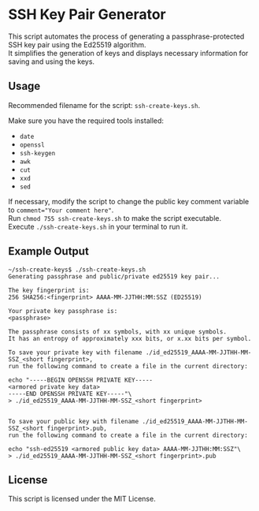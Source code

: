# SSH Key Pair Generator

This script automates the process of generating a passphrase-protected SSH key pair using the Ed25519 algorithm.  
It simplifies the generation of keys and displays necessary information for saving and using the keys.

## Usage

Recommended filename for the script: `ssh-create-keys.sh`.

Make sure you have the required tools installed:

- `date`
- `openssl`
- `ssh-keygen`
- `awk`
- `cut`
- `xxd`
- `sed`

If necessary, modify the script to change the public key comment variable to `comment="Your comment here"`.  
Run `chmod 755 ssh-create-keys.sh` to make the script executable.  
Execute `./ssh-create-keys.sh` in your terminal to run it.

## Example Output

```
~/ssh-create-keys$ ./ssh-create-keys.sh 
Generating passphrase and public/private ed25519 key pair...

The key fingerprint is:
256 SHA256:<fingerprint> AAAA-MM-JJTHH:MM:SSZ (ED25519)

Your private key passphrase is:
<passphrase>

The passphrase consists of xx symbols, with xx unique symbols. 
It has an entropy of approximately xxx bits, or x.xx bits per symbol.

To save your private key with filename ./id_ed25519_AAAA-MM-JJTHH-MM-SSZ_<short fingerprint>,
run the following command to create a file in the current directory:

echo "-----BEGIN OPENSSH PRIVATE KEY-----
<armored private key data>
-----END OPENSSH PRIVATE KEY-----"\
> ./id_ed25519_AAAA-MM-JJTHH-MM-SSZ_<short fingerprint>


To save your public key with filename ./id_ed25519_AAAA-MM-JJTHH-MM-SSZ_<short fingerprint>.pub,
run the following command to create a file in the current directory:

echo "ssh-ed25519 <armored public key data> AAAA-MM-JJTHH:MM:SSZ"\
> ./id_ed25519_AAAA-MM-JJTHH-MM-SSZ_<short fingerprint>.pub
```

## License

This script is licensed under the MIT License.
